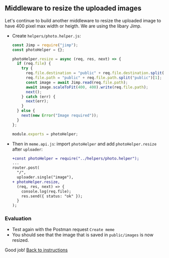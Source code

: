 ## Middleware to resize the uploaded images

Let's continue to build another middleware to resize the uploaded image to have 400 pixel max width or heigth. We are using the libary Jimp.

- Create `helpers/photo.helper.js`:
  ```javascript
  const Jimp = require("jimp");
  const photoHelper = {};

  photoHelper.resize = async (req, res, next) => {
    if (req.file) {
      try {
        req.file.destination = "public" + req.file.destination.split("public")[1];
        req.file.path = "public" + req.file.path.split("public")[1];
        const image = await Jimp.read(req.file.path);
        await image.scaleToFit(400, 400).write(req.file.path);
        next();
      } catch (err) {
        next(err);
      }
    } else {
      next(new Error("Image required"));
    }
  };

  module.exports = photoHelper;
  ```
- Then in `meme.api.js`: import `photoHelper` and add `photoHelper.resize` after `uploader`:
  ```diff
  +const photoHelper = require("../helpers/photo.helper");
  ...
  router.post(
    "/",
    uploader.single("image"),
  + photoHelper.resize,
    (req, res, next) => {
      console.log(req.file);
      res.send({ status: "ok" });
    }
  );
  ```

### Evaluation

- Test again with the Postman request `Create meme`
- You should see that the image that is saved in `public/images` is now resized.

Good job! [Back to instructions](/README.md)